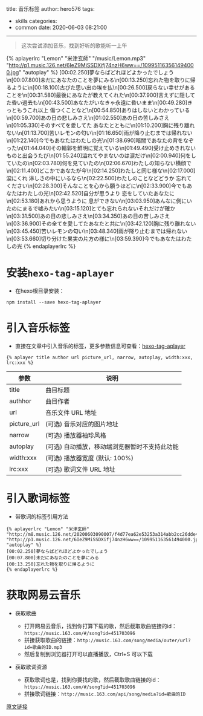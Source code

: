 title: 音乐标签
author: hero576
tags:
  - skills
categories:
  - common
date: 2020-06-03 08:21:00
---
> 这次尝试添加音乐，找到好听的歌能听一上午

<!--more-->
{% aplayerlrc "Lemon" "米津玄師" "/music/Lemon.mp3" "http://p1.music.126.net/6IeZ9MiSSDXifj74nzH6ww==/109951163561494000.jpg" "autoplay" %}
[00:02.250]夢ならばどれほどよかったでしょう\n[00:07.800]未だにあなたのことを夢にみる\n[00:13.250]忘れた物を取りに帰るように\n[00:18.100]古びた思い出の埃を払\n[00:26.500]戻らない幸せがあることを\n[00:31.580]最後にあなたが教えてくれた\n[00:37.900]言えずに隠してた昏い過去も\n[00:43.500]あなたがいなきゃ永遠に昏いまま\n[00:49.280]きっともうこれ以上 傷つくことなど\n[00:54.850]ありはしないとわかっている\n[00:59.700]あの日の悲しみさえ\n[01:02.550]あの日の苦しみさえ\n[01:05.330]そのすべてを愛してた あなたとともに\n[01:10.200]胸に残り離れない\n[01:13.700]苦いレモンの匂い\n[01:16.650]雨が降り止むまでは帰れない\n[01:22.140]今でもあなたはわたしの光\n[01:38.690]暗闇であなたの背をなぞった\n[01:44.040]その輪郭を鮮明に覚えている\n[01:49.490]受け止めきれないものと出会うたび\n[01:55.240]溢れてやまないのは涙だけ\n[02:00.940]何をしていたの\n[02:03.780]何を見ていたの\n[02:06.670]わたしの知らない横顔で\n[02:11.400]どこかであなたが今\n[02:14.250]わたしと同じ様な\n[02:17.000]涙にくれ 淋しさの中にいるなら\n[02:22.500]わたしのことなどどうか 忘れてください\n[02:28.300]そんなことを心から願うほどに\n[02:33.900]今でもあなたはわたしの光\n[02:42.520]自分が思うより 恋をしていたあなたに\n[02:53.180]あれから思うように 息ができない\n[03:03.950]あんなに側にいたのにまるで嘘みたい\n[03:15.120]とても忘れられないそれだけが確か\n[03:31.500]あの日の悲しみさえ\n[03:34.350]あの日の苦しみさえ\n[03:36.900]その全てを愛してたあなたと共に\n[03:42.120]胸に残り離れない\n[03:45.450]苦いレモンの匂い\n[03:48.340]雨が降り止むまでは帰れない\n[03:53.660]切り分けた果実の片方の様に\n[03:59.390]今でもあなたはわたしの光
{% endaplayerlrc %}

# 安装`hexo-tag-aplayer`

- 在hexo根目录安装：
```
npm install --save hexo-tag-aplayer
```

# 引入音乐标签
- 直接在文章中引入音乐的标签，更多参数信息可查看：[hexo-tag-aplayer](https://github.com/MoePlayer/hexo-tag-aplayer/blob/master/docs/README-zh_cn.md)
```
{% aplayer title author url picture_url, narrow, autoplay, width:xxx, lrc:xxx %}
```

|参数|说明|
|---|---|
|title | 曲目标题
|authhor| 曲目作者
|url| 音乐文件 URL 地址
|picture_url| (可选) 音乐对应的图片地址
|narrow| (可选) 播放器袖珍风格
|autoplay| (可选) 自动播放，移动端浏览器暂时不支持此功能
|width:xxx| (可选) 播放器宽度 (默认: 100%)
|lrc:xxx| (可选) 歌词文件 URL 地址

# 引入歌词标签
- 带歌词的标签引用方法
```
{% aplayerlrc "Lemon" "米津玄師" "http://m8.music.126.net/20200603090007/f4d77ea62e53253a314abb2cc26dde41/ymusic/29dc/f29a/d863/04d4d27f10493306367eae2ee4742894.mp3" "http://p1.music.126.net/6IeZ9MiSSDXifj74nzH6ww==/109951163561494000.jpg" "autoplay" %}
[00:02.250]夢ならばどれほどよかったでしょう
[00:07.800]未だにあなたのことを夢にみる
[00:13.250]忘れた物を取りに帰るように
{% endaplayerlrc %}
```

# 获取网易云音乐
- 获取歌曲
  - 打开网易云音乐，找到你打算下载的歌，然后截取歌曲链接的id：`https://music.163.com/#/song?id=451703096`
  - 拼接获取歌曲的链接：`http://music.163.com/song/media/outer/url?id=歌曲的ID.mp3`
  - 然后复制到浏览器打开可以直播播放，Ctrl+S 可以下载

- 获取歌词资源
  - 获取歌词也是，找到你要找的歌，然后截取歌曲链接的id：`https://music.163.com/#/song?id=451703096`
  - 拼接歌词链接：`http://music.163.com/api/song/media?id=歌曲的ID`


[原文链接](https://liwenhau.github.io/2019/11/15/blogAddMusic/#1-%E8%8E%B7%E5%8F%96%E6%AD%8C%E6%9B%B2%E8%B5%84%E6%BA%90)